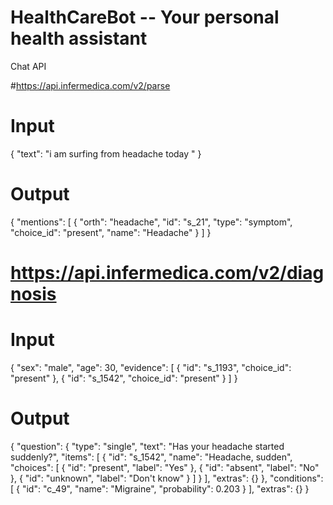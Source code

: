 # HealthCareBot -- Your personal health assistant

Chat API

#https://api.infermedica.com/v2/parse

# Input
{
    "text": "i am surfing from headache today "
}

# Output
{
    "mentions": [
        {
            "orth": "headache",
            "id": "s_21",
            "type": "symptom",
            "choice_id": "present",
            "name": "Headache"
        }
    ]
}

# https://api.infermedica.com/v2/diagnosis
# Input
{
  "sex": "male",
  "age": 30,
  "evidence": [
    {
      "id": "s_1193",
      "choice_id": "present"
    },
    {
      "id": "s_1542",
      "choice_id": "present"
    }
  ]
}

# Output
{
    "question": {
        "type": "single",
        "text": "Has your headache started suddenly?",
        "items": [
            {
                "id": "s_1542",
                "name": "Headache, sudden",
                "choices": [
                    {
                        "id": "present",
                        "label": "Yes"
                    },
                    {
                        "id": "absent",
                        "label": "No"
                    },
                    {
                        "id": "unknown",
                        "label": "Don't know"
                    }
                ]
            }
        ],
        "extras": {}
    },
    "conditions": [
        {
            "id": "c_49",
            "name": "Migraine",
            "probability": 0.203
        }
    ],
    "extras": {}
}
